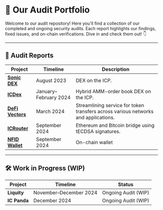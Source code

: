 # 🚀 **Our Audit Portfolio**  

Welcome to our audit repository! Here you'll find a collection of our completed and ongoing security audits. Each report highlights our findings, fixed issues, and on-chain verifications. Dive in and check them out! 👇  

---

## 📄 **Audit Reports**  

| **Project**              | **Timeline**            | **Description**                              |
|---------------------------|-------------------------|---------------------------------------------|
| [**Sonic DEX**](./SONIC.md)         | August 2023           | DEX on the ICP.          |
| [**ICDex**](./ICDex.md)         | January–February 2024 | Hybrid AMM-order book DEX on the ICP. |
| [**DeFi Vectors**](./defi-vectors.md) | March 2024           |  Streamlining service for token transfers across various networks and applications.        |
| [**ICRouter**](./ICRouter.md)     | September 2024        | Ethereum and Bitcoin bridge using tECDSA signatures.          |
| [**NFID Wallet**](./NFIDWallet.md) | September 2024        | On-chain wallet           |

---

## 🛠️ **Work in Progress (WIP)**  

| **Project**            | **Timeline**            | **Status**              |
|-------------------------|-------------------------|-------------------------|
| **Liquity**             | November–December 2024 | Ongoing Audit (WIP)     |
| **IC Panda**            | December 2024          | Ongoing Audit (WIP)     |
